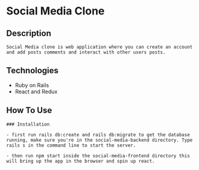 # Social Media Clone

## Description 
    Social Media clone is web application where you can create an account and add posts comments and interact with other users posts.

## Technologies 
 - Ruby on Rails
 - React and Redux

## How To Use 
    ### Installation

    - first run rails db:create and rails db:migrate to get the database running, make sure you're in the social-media-backend directory. Type rails s in the command line to start the server.

    - then run npm start inside the social-media-frontend directory this will bring up the app in the browser and spin up react.



